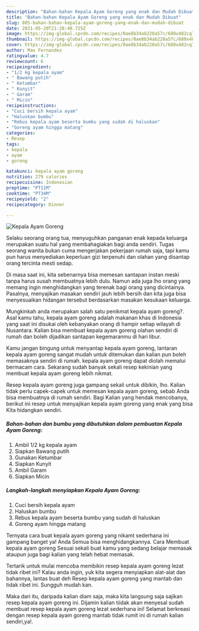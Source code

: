 ```yaml
---
description: "Bahan-bahan Kepala Ayam Goreng yang enak dan Mudah Dibuat"
title: "Bahan-bahan Kepala Ayam Goreng yang enak dan Mudah Dibuat"
slug: 805-bahan-bahan-kepala-ayam-goreng-yang-enak-dan-mudah-dibuat
date: 2021-05-20T21:28:48.725Z
image: https://img-global.cpcdn.com/recipes/0ae8b34ab220a57c/680x482cq70/kepala-ayam-goreng-foto-resep-utama.jpg
thumbnail: https://img-global.cpcdn.com/recipes/0ae8b34ab220a57c/680x482cq70/kepala-ayam-goreng-foto-resep-utama.jpg
cover: https://img-global.cpcdn.com/recipes/0ae8b34ab220a57c/680x482cq70/kepala-ayam-goreng-foto-resep-utama.jpg
author: Max Fernandez
ratingvalue: 4.7
reviewcount: 6
recipeingredient:
- "1/2 kg kepala ayam"
- " Bawang putih"
- " Ketumbar"
- " Kunyit"
- " Garam"
- " Micin"
recipeinstructions:
- "Cuci bersih kepala ayam"
- "Haluskan bumbu"
- "Rebus kepala ayam beserta bumbu yang sudah di haluskan"
- "Goreng ayam hingga matang"
categories:
- Resep
tags:
- kepala
- ayam
- goreng

katakunci: kepala ayam goreng 
nutrition: 279 calories
recipecuisine: Indonesian
preptime: "PT11M"
cooktime: "PT34M"
recipeyield: "2"
recipecategory: Dinner

---
```



![Kepala Ayam Goreng](https://img-global.cpcdn.com/recipes/0ae8b34ab220a57c/680x482cq70/kepala-ayam-goreng-foto-resep-utama.jpg)

Selaku seorang orang tua, menyuguhkan panganan enak kepada keluarga merupakan suatu hal yang membahagiakan bagi anda sendiri. Tugas seorang  wanita bukan cuma mengerjakan pekerjaan rumah saja, tapi kamu pun harus menyediakan keperluan gizi terpenuhi dan olahan yang disantap orang tercinta mesti sedap.

Di masa  saat ini, kita sebenarnya bisa memesan santapan instan meski tanpa harus susah membuatnya lebih dulu. Namun ada juga lho orang yang memang ingin menghidangkan yang terenak bagi orang yang dicintainya. Pasalnya, menyajikan masakan sendiri jauh lebih bersih dan kita juga bisa menyesuaikan hidangan tersebut berdasarkan masakan kesukaan keluarga. 



Mungkinkah anda merupakan salah satu penikmat kepala ayam goreng?. Asal kamu tahu, kepala ayam goreng adalah makanan khas di Indonesia yang saat ini disukai oleh kebanyakan orang di hampir setiap wilayah di Nusantara. Kalian bisa membuat kepala ayam goreng olahan sendiri di rumah dan boleh dijadikan santapan kegemaranmu di hari libur.

Kamu jangan bingung untuk menyantap kepala ayam goreng, lantaran kepala ayam goreng sangat mudah untuk ditemukan dan kalian pun boleh memasaknya sendiri di rumah. kepala ayam goreng dapat diolah memalui bermacam cara. Sekarang sudah banyak sekali resep kekinian yang membuat kepala ayam goreng lebih nikmat.

Resep kepala ayam goreng juga gampang sekali untuk dibikin, lho. Kalian tidak perlu capek-capek untuk memesan kepala ayam goreng, sebab Anda bisa membuatnya di rumah sendiri. Bagi Kalian yang hendak mencobanya, berikut ini resep untuk menyajikan kepala ayam goreng yang enak yang bisa Kita hidangkan sendiri.

<!--inarticleads1-->

##### Bahan-bahan dan bumbu yang dibutuhkan dalam pembuatan Kepala Ayam Goreng:

1. Ambil 1/2 kg kepala ayam
1. Siapkan  Bawang putih
1. Gunakan  Ketumbar
1. Siapkan  Kunyit
1. Ambil  Garam
1. Siapkan  Micin




<!--inarticleads2-->

##### Langkah-langkah menyiapkan Kepala Ayam Goreng:

1. Cuci bersih kepala ayam
1. Haluskan bumbu
1. Rebus kepala ayam beserta bumbu yang sudah di haluskan
1. Goreng ayam hingga matang




Ternyata cara buat kepala ayam goreng yang nikamt sederhana ini gampang banget ya! Anda Semua bisa menghidangkannya. Cara Membuat kepala ayam goreng Sesuai sekali buat kamu yang sedang belajar memasak ataupun juga bagi kalian yang telah hebat memasak.

Tertarik untuk mulai mencoba membikin resep kepala ayam goreng lezat tidak ribet ini? Kalau anda ingin, yuk kita segera menyiapkan alat-alat dan bahannya, lantas buat deh Resep kepala ayam goreng yang mantab dan tidak ribet ini. Sungguh mudah kan. 

Maka dari itu, daripada kalian diam saja, maka kita langsung saja sajikan resep kepala ayam goreng ini. Dijamin kalian tiidak akan menyesal sudah membuat resep kepala ayam goreng lezat sederhana ini! Selamat berkreasi dengan resep kepala ayam goreng mantab tidak rumit ini di rumah kalian sendiri,ya!.


